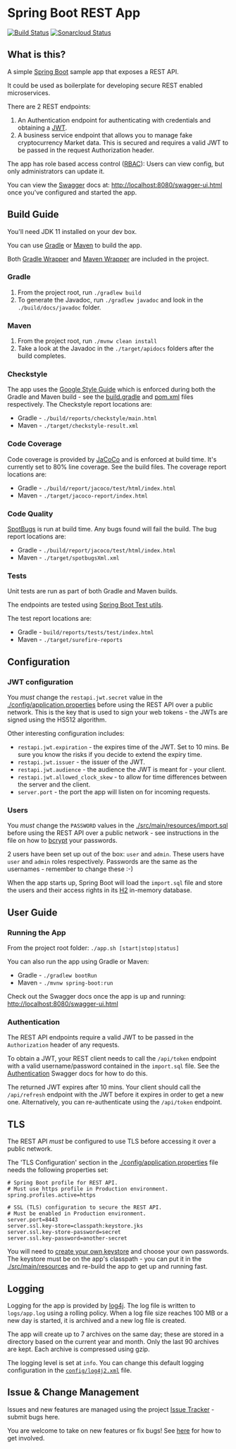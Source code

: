 # Spring Boot REST App

[![Build Status](https://travis-ci.org/gazbert/spring-boot-rest-app.svg?branch=master)](https://travis-ci.org/gazbert/spring-boot-rest-app)
[![Sonarcloud Status](https://sonarcloud.io/api/project_badges/measure?project=gazbert_spring-boot-rest-app&metric=alert_status)](https://sonarcloud.io/dashboard?id=gazbert_spring-boot-rest-app)

## What is this?

A simple [Spring Boot](http://projects.spring.io/spring-boot/) sample app that exposes a REST API.

It could be used as boilerplate for developing secure REST enabled microservices.

There are 2 REST endpoints:

1. An Authentication endpoint for authenticating with credentials and obtaining a [JWT](https://jwt.io/).
1. A business service endpoint that allows you to manage fake cryptocurrency Market data. This is
secured and requires a valid JWT to be passed in the request Authorization header.

The app has role based access control 
([RBAC](https://en.wikipedia.org/wiki/Role-based_access_control)): Users can view config, 
but only administrators can update it.

You can view the [Swagger](https://swagger.io/tools/swagger-ui/) docs at: 
[http://localhost:8080/swagger-ui.html](http://localhost:8080/swagger-ui.html) once you've configured
and started the app.

## Build Guide
You'll need JDK 11 installed on your dev box.

You can use [Gradle](https://gradle.org/) or [Maven](https://maven.apache.org) to build the app.

Both [Gradle Wrapper](https://docs.gradle.org/current/userguide/gradle_wrapper.html) and 
[Maven Wrapper](https://github.com/takari/maven-wrapper) are included in the project.
   
### Gradle
1. From the project root, run `./gradlew build`
1. To generate the Javadoc, run `./gradlew javadoc` and look in the `./build/docs/javadoc` folder.

### Maven
1. From the project root, run `./mvnw clean install`
1. Take a look at the Javadoc in the `./target/apidocs` folders after the build completes.

### Checkstyle
The app uses the [Google Style Guide](https://google.github.io/styleguide/javaguide.html)
which is enforced during both the Gradle and Maven build - see the [build.gradle](./build.gradle) 
and [pom.xml](./pom.xml) files respectively. The Checkstyle report locations are:

* Gradle - `./build/reports/checkstyle/main.html`
* Maven - `./target/checkstyle-result.xml`

### Code Coverage
Code coverage is provided by [JaCoCo](https://www.eclemma.org/jacoco/) and is enforced at build time.
It's currently set to 80% line coverage. See the build files. The coverage report locations are:

* Gradle - `./build/report/jacoco/test/html/index.html`
* Maven - `./target/jacoco-report/index.html`

### Code Quality
[SpotBugs](https://spotbugs.github.io/) is run at build time. Any bugs found will fail the build. 
The bug report locations are:

* Gradle - `./build/report/jacoco/test/html/index.html`
* Maven - `./target/spotbugsXml.xml`

### Tests
Unit tests are run as part of both Gradle and Maven builds.

The endpoints are tested using 
[Spring Boot Test utils](https://docs.spring.io/spring-boot/docs/2.1.5.RELEASE/reference/html/boot-features-testing.html).

The test report locations are:
* Gradle - `build/reports/tests/test/index.html`
* Maven - `./target/surefire-reports`

## Configuration
 
### JWT configuration
You _must_ change the `restapi.jwt.secret` value in the 
[./config/application.properties](./config/application.properties) before using the REST API over a public network.
This is the key that is used to sign your web tokens - the JWTs are signed using the HS512 algorithm.
  
Other interesting configuration includes:

* `restapi.jwt.expiration` - the expires time of the JWT. Set to 10 mins. Be sure you know the
risks if you decide to extend the expiry time.
* `restapi.jwt.issuer` - the issuer of the JWT.
* `restapi.jwt.audience` - the audience the JWT is meant for - your client.
* `restapi.jwt.allowed_clock_skew` - to allow for time differences between the server and the client.
* `server.port` - the port the app will listen on for incoming requests.

### Users
You _must_ change the `PASSWORD` values in the 
[./src/main/resources/import.sql](./src/main/resources/import.sql)
before using the REST API over a public network - see instructions in the file on how to 
[bcrypt](https://en.wikipedia.org/wiki/Bcrypt) your passwords.

2 users have been set up out of the box: `user` and `admin`. These users have `user` and `admin`
roles respectively. Passwords are the same as the usernames - remember to change these :-)

When the app starts up, Spring Boot will load the `import.sql` file and store the users and their 
access rights in its [H2](https://www.h2database.com/html/main.html) in-memory database.

## User Guide

### Running the App
From the project root folder: `./app.sh [start|stop|status]`

You can also run the app using Gradle or Maven:

* Gradle - `./gradlew bootRun`
* Maven - `./mvnw spring-boot:run`

Check out the Swagger docs once the app is up and running:
[http://localhost:8080/swagger-ui.html](http://localhost:8080/swagger-ui.html)

### Authentication
The REST API endpoints require a valid JWT to be passed in the `Authorization` header of any requests.

To obtain a JWT, your REST client needs to call the `/api/token` endpoint with a valid username/password 
contained in the `import.sql` file. See the 
[Authentication](http://localhost:8080/swagger-ui.html#/Authentication/getTokenUsingPOST) 
Swagger docs for how to do this.

The returned JWT expires after 10 mins. Your client should call the `/api/refresh` endpoint with the
JWT before it expires in order to get a new one. Alternatively, you can re-authenticate using the
`/api/token` endpoint.

## TLS
The REST API _must_ be configured to use TLS before accessing it over a public network.

The 'TLS Configuration' section in the [./config/application.properties](./config/application.properties) 
file needs the following properties set:

``` properties
# Spring Boot profile for REST API.
# Must use https profile in Production environment.
spring.profiles.active=https

# SSL (TLS) configuration to secure the REST API.
# Must be enabled in Production environment.
server.port=8443
server.ssl.key-store=classpath:keystore.jks
server.ssl.key-store-password=secret
server.ssl.key-password=another-secret
```

You will need to 
[create your own keystore](https://docs.oracle.com/cd/E19509-01/820-3503/ggfen/index.html) 
and choose your own passwords. The keystore must be on the app's classpath - you can put it in
the [./src/main/resources](./src/main/resources) and re-build the app to get up and running fast.
 
## Logging
Logging for the app is provided by [log4j](http://logging.apache.org/log4j). 
The log file is written to `logs/app.log` using a rolling policy. When a log file size reaches 
100 MB or a new day is started, it is archived and a new log file is created. 

The app will create up to 7 archives on the same day; these are stored in a directory based on the 
current year and month. Only the last 90 archives are kept. Each archive is compressed using gzip.

The logging level is set at `info`. You can change this default logging configuration in 
the [`config/log4j2.xml`](./config/log4j2.xml) file.

## Issue & Change Management
Issues and new features are managed using the project 
[Issue Tracker](https://github.com/gazbert/spring-boot-rest-app/issues) - submit bugs here.
 
You are welcome to take on new features or fix bugs! See [here](CONTRIBUTING.md) for how to get involved. 
